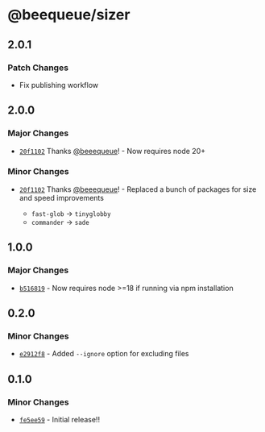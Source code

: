 # @beequeue/sizer

## 2.0.1

### Patch Changes

- Fix publishing workflow

## 2.0.0

### Major Changes

- [`20f1102`](https://github.com/beeequeue/sizer/commit/20f11029556365d6fccd4077de17b016da6da424) Thanks [@beeequeue](https://github.com/beeequeue)! - Now requires node 20+

### Minor Changes

- [`20f1102`](https://github.com/beeequeue/sizer/commit/20f11029556365d6fccd4077de17b016da6da424) Thanks [@beeequeue](https://github.com/beeequeue)! - Replaced a bunch of packages for size and speed improvements

  - `fast-glob` -> `tinyglobby`
  - `commander` -> `sade`

## 1.0.0

### Major Changes

- [`b516819`](https://github.com/BeeeQueue/sizer/commit/b5168197de232924f64d613d8d1e7cbf815cbc2a) - Now requires node >=18 if running via npm installation

## 0.2.0

### Minor Changes

- [`e2912f8`](https://github.com/BeeeQueue/sizer/commit/e2912f8701ac48eb1ae77a40dcf3180e9e495631) - Added `--ignore` option for excluding files

## 0.1.0

### Minor Changes

- [`fe5ee59`](https://github.com/BeeeQueue/sizer/commit/fe5ee597733fa9a1ad803ae45e020e4308680391) - Initial release!!
